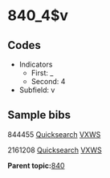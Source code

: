 # 840\_4$v

## Codes

-   Indicators
    -   First: \_
    -   Second: 4
-   Subfield: v

## Sample bibs

844455 [Quicksearch](https://search.library.yale.edu/catalog/844455) [VXWS](http://prodorbis.library.yale.edu:7014/vxws/GetHoldingsService?bibId=844455)

2161208 [Quicksearch](https://search.library.yale.edu/catalog/2161208) [VXWS](http://prodorbis.library.yale.edu:7014/vxws/GetHoldingsService?bibId=2161208)

**Parent topic:**[840](../../tags/840/840.md)

